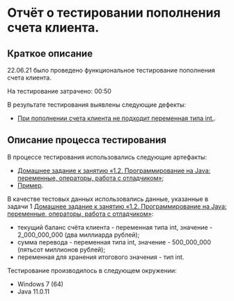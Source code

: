# Отчёт о тестировании пополнения счета клиента.

## Краткое описание

22.06.21 было проведено функциональное тестирование пополнения счета клиента.

На тестирование затрачено: 00:50

В результате тестирования выявлены следующие дефекты:
* [При пополнении счета клиента не подходит переменная типа int.](https://github.com/ElenaGorshenina/Java2.1/issues/1).

## Описание процесса тестирования

В процессе тестирования использовались следующие артефакты:
* [Домашнее задание к занятию «1.2. Программирование на Java: переменные, операторы, работа с отладчиком»](https://github.com/netology-code/javaqa-homeworks/tree/master/programming);
* [Пример](https://github.com/netology-code/javaqa-code/blob/master/1.2_programming/variables/src/Main.java).

В качестве тестовых данных использовались данные, указанные в задачи 1 [Домашнее задание к занятию «1.2. Программирование на Java: переменные, операторы, работа с отладчиком»](https://github.com/netology-code/javaqa-homeworks/tree/master/programming):
* текущий баланс счёта клиента - переменная типа int, значение - 2_000_000_000 (два миллиарда рублей);
* сумма перевода - переменная типа int, значение - 500_000_000 (пятьсот миллионов рублей);
* переменная для хранения итогового значения - тип int.

Тестирование производилось в следующем окружении:
* Windows 7 (64)
* Java 11.0.11

